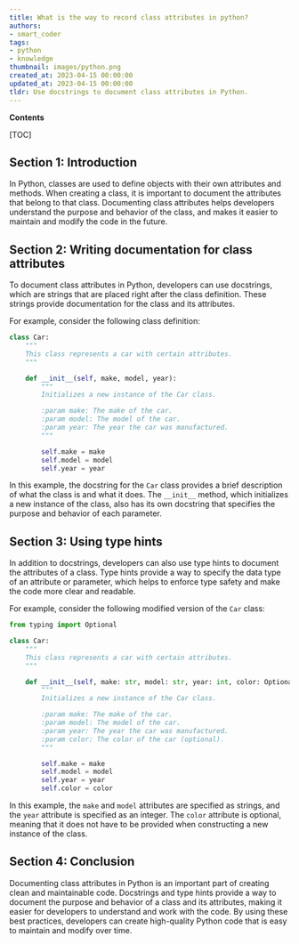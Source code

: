 ```yaml
---
title: What is the way to record class attributes in python?
authors:
- smart_coder
tags:
- python
- knowledge
thumbnail: images/python.png
created_at: 2023-04-15 00:00:00
updated_at: 2023-04-15 00:00:00
tldr: Use docstrings to document class attributes in Python.
---
```


**Contents**

[TOC]

## Section 1: Introduction

In Python, classes are used to define objects with their own attributes and methods. When creating a class, it is important to document the attributes that belong to that class. Documenting class attributes helps developers understand the purpose and behavior of the class, and makes it easier to maintain and modify the code in the future.

## Section 2: Writing documentation for class attributes

To document class attributes in Python, developers can use docstrings, which are strings that are placed right after the class definition. These strings provide documentation for the class and its attributes. 

For example, consider the following class definition:

```python
class Car:
    """
    This class represents a car with certain attributes.
    """

    def __init__(self, make, model, year):
        """
        Initializes a new instance of the Car class.

        :param make: The make of the car.
        :param model: The model of the car.
        :param year: The year the car was manufactured.
        """

        self.make = make
        self.model = model
        self.year = year
```

In this example, the docstring for the `Car` class provides a brief description of what the class is and what it does. The `__init__` method, which initializes a new instance of the class, also has its own docstring that specifies the purpose and behavior of each parameter.

## Section 3: Using type hints

In addition to docstrings, developers can also use type hints to document the attributes of a class. Type hints provide a way to specify the data type of an attribute or parameter, which helps to enforce type safety and make the code more clear and readable.

For example, consider the following modified version of the `Car` class:

```python
from typing import Optional

class Car:
    """
    This class represents a car with certain attributes.
    """

    def __init__(self, make: str, model: str, year: int, color: Optional[str] = None):
        """
        Initializes a new instance of the Car class.

        :param make: The make of the car.
        :param model: The model of the car.
        :param year: The year the car was manufactured.
        :param color: The color of the car (optional).
        """

        self.make = make
        self.model = model
        self.year = year
        self.color = color
```

In this example, the `make` and `model` attributes are specified as strings, and the `year` attribute is specified as an integer. The `color` attribute is optional, meaning that it does not have to be provided when constructing a new instance of the class.

## Section 4: Conclusion

Documenting class attributes in Python is an important part of creating clean and maintainable code. Docstrings and type hints provide a way to document the purpose and behavior of a class and its attributes, making it easier for developers to understand and work with the code. By using these best practices, developers can create high-quality Python code that is easy to maintain and modify over time.
